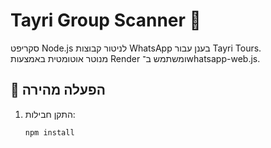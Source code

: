 # Tayri Group Scanner 🚐

סקריפט Node.js לניטור קבוצות WhatsApp בענן עבור Tayri Tours.  
מנוטר אוטומטית באמצעות Render ומשתמש ב־whatsapp-web.js.

## 🚀 הפעלה מהירה

1. התקן חבילות:
   ```bash
   npm install
